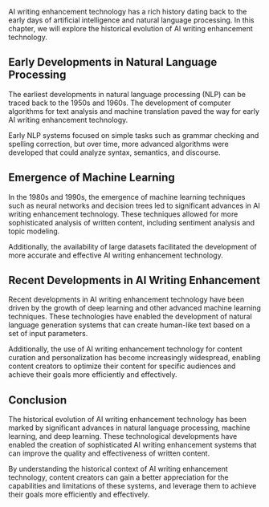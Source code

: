 
AI writing enhancement technology has a rich history dating back to the early days of artificial intelligence and natural language processing. In this chapter, we will explore the historical evolution of AI writing enhancement technology.

Early Developments in Natural Language Processing
-------------------------------------------------

The earliest developments in natural language processing (NLP) can be traced back to the 1950s and 1960s. The development of computer algorithms for text analysis and machine translation paved the way for early AI writing enhancement technology.

Early NLP systems focused on simple tasks such as grammar checking and spelling correction, but over time, more advanced algorithms were developed that could analyze syntax, semantics, and discourse.

Emergence of Machine Learning
-----------------------------

In the 1980s and 1990s, the emergence of machine learning techniques such as neural networks and decision trees led to significant advances in AI writing enhancement technology. These techniques allowed for more sophisticated analysis of written content, including sentiment analysis and topic modeling.

Additionally, the availability of large datasets facilitated the development of more accurate and effective AI writing enhancement technology.

Recent Developments in AI Writing Enhancement
---------------------------------------------

Recent developments in AI writing enhancement technology have been driven by the growth of deep learning and other advanced machine learning techniques. These technologies have enabled the development of natural language generation systems that can create human-like text based on a set of input parameters.

Additionally, the use of AI writing enhancement technology for content curation and personalization has become increasingly widespread, enabling content creators to optimize their content for specific audiences and achieve their goals more efficiently and effectively.

Conclusion
----------

The historical evolution of AI writing enhancement technology has been marked by significant advances in natural language processing, machine learning, and deep learning. These technological developments have enabled the creation of sophisticated AI writing enhancement systems that can improve the quality and effectiveness of written content.

By understanding the historical context of AI writing enhancement technology, content creators can gain a better appreciation for the capabilities and limitations of these systems, and leverage them to achieve their goals more efficiently and effectively.
